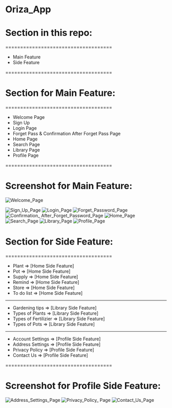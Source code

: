 # Oriza_App

# Section in this repo: 

====================================
 - Main Feature 
 - Side Feature 
  
====================================




# Section for Main Feature: 

====================================
  - Welcome Page
  - Sign Up
  - Login Page
  - Forget Pass & Confirmation After Forget Pass Page
  - Home Page
  - Search Page
  - Library Page
  - Profile Page
  
====================================




# Screenshot for Main Feature:


![Welcome_Page](https://user-images.githubusercontent.com/77261121/180609561-b551a624-a364-458a-ab0d-40a11bafa561.png)



![Sign_Up_Page](https://user-images.githubusercontent.com/77261121/180653893-9b34ebc9-78d3-4964-9caa-3996026def27.png)   ![Login_Page](https://user-images.githubusercontent.com/77261121/180653895-e7c27792-99e5-492a-aa1a-98c3b932a488.png)   ![Forget_Password_Page](https://user-images.githubusercontent.com/77261121/180609605-b1fc09db-2aad-4332-888e-31056826c6b5.jpg)   ![Confirmation_ After_Forget_Password_Page](https://user-images.githubusercontent.com/77261121/180609616-bf9be9bf-ceda-4111-89d2-b25d358c915f.jpg)   ![Home_Page](https://user-images.githubusercontent.com/77261121/180609623-d0992640-dd69-4531-8706-c4bddb8e8412.png)   ![Search_Page](https://user-images.githubusercontent.com/77261121/180609682-feebbdaf-918a-4d2f-bd13-c175773051dc.png)
![Library_Page](https://user-images.githubusercontent.com/77261121/180609708-7af6ebc2-0106-45db-91fd-065d20a8c8b1.png)   ![Profile_Page](https://user-images.githubusercontent.com/77261121/180610623-0724aef3-2cad-4397-8806-55371f251593.png) 





# Section for Side Feature: 

====================================
 - Plant      => [Home Side Feature]
 - Pot        => [Home Side Feature]
 - Supply     => [Home Side Feature]
 - Remind     => [Home Side Feature]
 - Store      => [Home Side Feature]
 - To do list => [Home Side Feature]
 ------------------------------------
 - Gardening tips       => [Library Side Feature]
 - Types of Plants      => [Library Side Feature]
 - Types of Fertilizier => [Library Side Feature]
 - Types of Pots        => [Library Side Feature]
 ------------------------------------
 - Account Settings => [Profile Side Feature]
 - Address Settings => [Profile Side Feature]
 - Privacy Policy   => [Profile Side Feature]
 - Contact Us       => [Profile Side Feature]
 
====================================




# Screenshot for Profile Side Feature:


![Address_Settings_Page](https://user-images.githubusercontent.com/77261121/180653939-4c165c9c-19b8-49c7-9fd5-8ab9a474b7e6.png)   ![Privacy_Policy_ Page](https://user-images.githubusercontent.com/77261121/180610812-a3e1ee94-5476-4179-9b0f-0f856f2c7f49.png)   ![Contact_Us_Page](https://user-images.githubusercontent.com/77261121/180610823-835f2474-820f-4fe1-b38b-835f7a413b28.png)  

